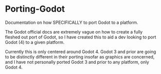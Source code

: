 # Porting-Godot
Documentation on how SPECIFICALLY to port Godot to a platform.

The Godot official docs are extremely vague on how to create a fully fleshed out port of Godot, so I have created this to aid a dev looking to port Godot (4) to a given platform.

Currently this is only centered around Godot 4. Godot 3 and prior are going to be distinctly different in their porting insofar as graphics are concerned, and I have not personally ported Godot 3 and prior to any platform, only Godot 4. 
